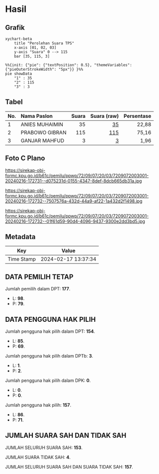 # Hasil

## Grafik

```mermaid
xychart-beta
    title "Perolehan Suara TPS"
    x-axis [01, 02, 03]
    y-axis "Suara" 0 --> 115
    bar [35, 115, 3]
```

```mermaid
%%{init: {"pie": {"textPosition": 0.5}, "themeVariables": {"pieOuterStrokeWidth": "5px"}} }%%
pie showData
    "1" : 35
    "2" : 115
    "3" : 3
```

## Tabel

| No. | Nama Paslon    | Suara | Suara (raw) | Persentase |
|:--- |:-------------- | -----:| -----------:| ----------:|
| 1   | ANIES MUHAIMIN | 35    | [35][p-1]   | 22,88      |
| 2   | PRABOWO GIBRAN | 115   | [115][p-2]  | 75,16      |
| 3   | GANJAR MAHFUD  | 3     | [3][p-3]    | 1,96       |


[p-1]: https://github.com/gigit-pemilu/pemilu-2024-72-sulawesi-tengah/blob/main/pilpres/hitung-suara/sub/72-sulawesi-tengah/sub/09-tojo-una-una/sub/07-tojo-barat/sub/2003-bambalo/sub/001-tps/sub/paslon-1.txt
[p-2]: https://github.com/gigit-pemilu/pemilu-2024-72-sulawesi-tengah/blob/main/pilpres/hitung-suara/sub/72-sulawesi-tengah/sub/09-tojo-una-una/sub/07-tojo-barat/sub/2003-bambalo/sub/001-tps/sub/paslon-2.txt
[p-3]: https://github.com/gigit-pemilu/pemilu-2024-72-sulawesi-tengah/blob/main/pilpres/hitung-suara/sub/72-sulawesi-tengah/sub/09-tojo-una-una/sub/07-tojo-barat/sub/2003-bambalo/sub/001-tps/sub/paslon-3.txt

## Foto C Plano

https://sirekap-obj-formc.kpu.go.id/b61c/pemilu/ppwp/72/09/07/20/03/7209072003001-20240216-172731--d075231d-0155-4347-8def-8dcb665db31a.jpg

https://sirekap-obj-formc.kpu.go.id/b61c/pemilu/ppwp/72/09/07/20/03/7209072003001-20240216-172732--7507576a-432d-44a9-af22-1a432d2f1498.jpg

https://sirekap-obj-formc.kpu.go.id/b61c/pemilu/ppwp/72/09/07/20/03/7209072003001-20240216-172732--01f61d59-90d4-4096-9437-9300e2dd3bd5.jpg


## Metadata

| Key        | Value               |
| ---------- | ------------------- |
| Time Stamp | 2024-02-17 13:37:34 |


## DATA PEMILIH TETAP

Jumlah pemilih dalam DPT: **177**.
 * L: **98**.
 * P: **79**.

## DATA PENGGUNA HAK PILIH

Jumlah pengguna hak pilih dalam DPT: **154**.
 * L: **85**.
 * P: **69**.

Jumlah pengguna hak pilih dalam DPTb: **3**.
 * L: **1**.
 * P: **2**.

Jumlah pengguna hak pilih dalam DPK: **0**.
 * L: **0**.
 * P: **0**.

Jumlah pengguna hak pilih: **157**.
 * L: **86**.
 * P: **71**.

## JUMLAH SUARA SAH DAN TIDAK SAH

JUMLAH SELURUH SUARA SAH: **153**.

JUMLAH SUARA TIDAK SAH: **4**.

JUMLAH SELURUH SUARA SAH DAN SUARA TIDAK SAH: **157**.


